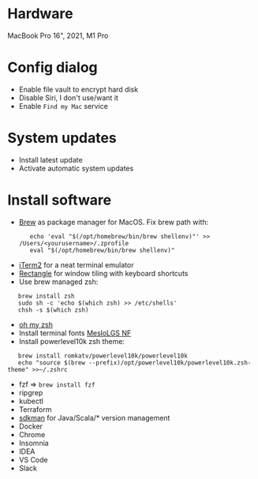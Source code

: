 # Hardware 

MacBook Pro 16", 2021, M1 Pro

# Config dialog
- Enable file vault to encrypt hard disk
- Disable Siri, I don't use/want it
- Enable `Find my Mac` service

# System updates 
 * Install latest update
 * Activate automatic system updates

# Install software
 * [Brew](https://brew.sh/index_de) as package manager for MacOS.
    Fix brew path with:
    ```
       echo 'eval "$(/opt/homebrew/bin/brew shellenv)"' >> /Users/<yourusername>/.zprofile
       eval "$(/opt/homebrew/bin/brew shellenv)"
    ```
 * [iTerm2](https://iterm2.com/downloads.html) for a neat terminal emulator 
 * [Rectangle](https://rectangleapp.com/) for window tiling with keyboard shortcuts
 * Use brew managed zsh:
 ```
    brew install zsh
    sudo sh -c 'echo $(which zsh) >> /etc/shells'
    chsh -s $(which zsh)
 ```
 * [oh my zsh](https://github.com/ohmyzsh/ohmyzsh)
 * Install terminal fonts [MesloLGS NF](https://github.com/romkatv/powerlevel10k#meslo-nerd-font-patched-for-powerlevel10k)
 * Install powerlevel10k zsh theme:
 ```
    brew install romkatv/powerlevel10k/powerlevel10k
    echo "source $(brew --prefix)/opt/powerlevel10k/powerlevel10k.zsh-theme" >>~/.zshrc
 ```
 * fzf => `brew install fzf`
 * ripgrep
 * kubectl
 * Terraform
 * [sdkman](https://sdkman.io/) for Java/Scala/* version management
 * Docker
 * Chrome
 * Insomnia
 * IDEA
 * VS Code
 * Slack




